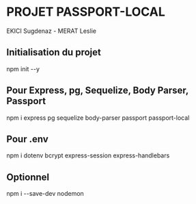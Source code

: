 # PROJET PASSPORT-LOCAL

EKICI Sugdenaz - MERAT Leslie

## Initialisation du projet
npm init --y

## Pour Express, pg, Sequelize, Body Parser, Passport
npm i express pg sequelize body-parser passport passport-local

## Pour .env
npm i dotenv bcrypt express-session express-handlebars

## Optionnel
npm i --save-dev nodemon
